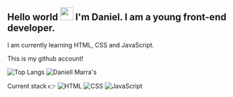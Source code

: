 ## Hello world <img src="https://raw.githubusercontent.com/MartinHeinz/MartinHeinz/master/wave.gif" width="30px"> I'm Daniel. I am a young front-end developer.    


I am currently learning HTML, CSS and JavaScript.

This is my github account!


![Top Langs](https://github-readme-stats.vercel.app/api/top-langs/?username=daniellmarra&langs_count=3&theme=onedark)
![Daniell Marra's](https://github-readme-stats.vercel.app/api?username=daniellmarra&show_icons=true&theme=onedark)


Current stack 👉
![HTML](https://img.shields.io/badge/-HTML-333333?style=flat&logo=HTML5)
![CSS](https://img.shields.io/badge/-CSS-333333?style=flat&logo=CSS3&logoColor=1572B6)
![JavaScript](https://img.shields.io/badge/-JavaScript-333333?style=flat&logo=javascript)

